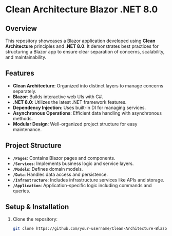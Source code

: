 # Clean Architecture Blazor .NET 8.0

## Overview

This repository showcases a Blazor application developed using **Clean Architecture** principles and **.NET 8.0**. It demonstrates best practices for structuring a Blazor app to ensure clear separation of concerns, scalability, and maintainability.

## Features

- **Clean Architecture**: Organized into distinct layers to manage concerns separately.
- **Blazor**: Builds interactive web UIs with C#.
- **.NET 8.0**: Utilizes the latest .NET framework features.
- **Dependency Injection**: Uses built-in DI for managing services.
- **Asynchronous Operations**: Efficient data handling with asynchronous methods.
- **Modular Design**: Well-organized project structure for easy maintenance.

## Project Structure

- **`/Pages`**: Contains Blazor pages and components.
- **`/Services`**: Implements business logic and service layers.
- **`/Models`**: Defines domain models.
- **`/Data`**: Handles data access and persistence.
- **`/Infrastructure`**: Includes infrastructure services like APIs and storage.
- **`/Application`**: Application-specific logic including commands and queries.

## Setup & Installation

1. Clone the repository:
   ```bash
   git clone https://github.com/your-username/Clean-Architecture-Blazor-.NET-8.0.git
